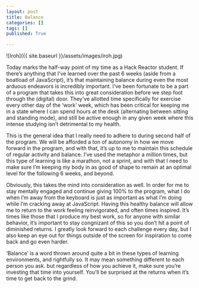 ```yaml
---
layout: post
title: Balance
categories: []
tags: []
published: True

---
```


![Iroh]({{ site.baseurl }}/assets/images/iroh.jpg)

Today marks the half-way point of my time as a Hack Reactor student. If there’s anything that I’ve learned over the past 6 weeks (aside from a boatload of JavaScript), it’s that maintaining balance during even the most arduous endeavors is incredibly important. I’ve been fortunate to be a part of a program that takes this into great consideration before we step foot through the (digital) door. They’ve allotted time specifically for exercise every other day of the ‘work’ week, which has been critical for keeping me in a state where I can spend hours at the desk (alternating between sitting and standing mode), and still be active enough in any given week where this intense studying isn’t detrimental to my health.

This is the general idea that I really need to adhere to during second half of the program. We will be afforded a ton of autonomy in how we move forward in the program, and with that, it’s up to me to maintain this schedule of regular activity and balance. I’ve used the metaphor a million times, but this type of learning is like a marathon, not a sprint, and with that I need to make sure I’m keeping my body in as good of shape to remain at an optimal level for the following 6 weeks, and beyond.

Obviously, this takes the mind into consideration as well. In order for me to stay mentally engaged and continue giving 100% to the program, what I do when I’m away from the keyboard is just as important as what I’m doing while I’m cracking away at JavaScript. Having this healthy balance will allow me to return to the work feeling reinvigorated, and often times inspired. It’s times like those that I produce my best work, so for anyone with similar behavior, it’s important to stay congnizant of this so you don’t hit a point of diminished returns. I greatly look forward to each challenge every day, but I also keep an eye out for things outside of the screen for inspiration to come back and go even harder.

‘Balance’ is a word thrown around quite a bit in these types of learning environments, and rightfully so. It may mean something different to each person you ask. but regardless of how you achieve it, make sure you’re investing that time into yourself. You’ll be surprised at the returns when it’s time to get back to the grind.